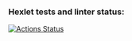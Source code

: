 ### Hexlet tests and linter status:
[![Actions Status](https://github.com/fluxet/backend-project-4/actions/workflows/hexlet-check.yml/badge.svg)](https://github.com/fluxet/backend-project-4/actions)